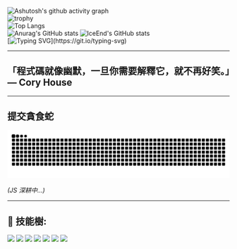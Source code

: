 ![Ashutosh's github activity graph](https://github-readme-activity-graph.vercel.app/graph?username=EricChung1024)   
![trophy](https://github-profile-trophy.vercel.app/?username=EricChung1024&theme=radical)  
![Top Langs](https://github-readme-stats.vercel.app/api/top-langs/?username=EricChung1024)  
![Anurag's GitHub stats](https://github-readme-stats.vercel.app/api?username=EricChung1024) 
![IceEnd's GitHub stats](https://github-immortality.vercel.app/api?username=EricChung1024)  
[![Typing SVG](https://readme-typing-svg.demolab.com?font=Fira+Code&weight=700&size=25&pause=1000&color=ADF700&background=FFE3A200&center=true&vCenter=true&width=500&lines=%E5%A0%85%E5%BC%B7%E7%9A%84%E6%84%8F%E5%BF%97%E6%9C%83%E5%B8%B6%E4%BD%A0%E7%AA%81%E7%A0%B4%E9%87%8D%E5%9C%8D!!;%E4%B8%80%E9%96%8B%E5%A7%8B%E4%B8%8D%E7%94%A8%E5%BE%88%E5%8E%B2%E5%AE%B3%EF%BC%8C%E9%96%8B%E5%A7%8B%E4%BA%86%E6%89%8D%E8%83%BD%E5%BE%88%E5%8E%B2%E5%AE%B3!)](https://git.io/typing-svg)

---

## 「程式碼就像幽默，一旦你需要解釋它，就不再好笑。」— Cory House

---

## 提交貪食蛇
<picture>
  <img alt="github contribution grid snake animation" src="https://raw.githubusercontent.com/EricChung1024/EricChung1024/output/github-contribution-grid-snake.svg">
</picture>


*(JS 深耕中...)*

---

## 🌳 技能樹:
<img src="https://img.shields.io/badge/-HTML5-E34F26?style=flat-square&logo=html5&logoColor=white" />  
<img src="https://img.shields.io/badge/-CSS3-1572B6?style=flat-square&logo=css3&logoColor=white" />  
<img src="https://img.shields.io/badge/-JavaScript-F7DF1E?style=flat-square&logo=javascript&logoColor=black" />  
<img src="https://img.shields.io/badge/-Python-3776AB?style=flat-square&logo=python&logoColor=white" />  
<img src="https://img.shields.io/badge/-Vue.js-4FC08D?style=flat-square&logo=vue.js&logoColor=white" />  
<img src="https://img.shields.io/badge/-Django-092E20?style=flat-square&logo=django&logoColor=white" />  
<img src="https://img.shields.io/badge/-Bootstrap-7952B3?style=flat-square&logo=bootstrap&logoColor=white" />  
